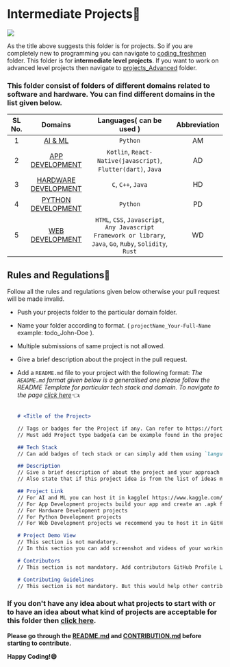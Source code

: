 
# Intermediate Projects🚀

<a href="https://github.com/SpectrumOUTR-B/HacktoberFest-2025/tree/main/projects_Intermediate"><img src="https://img.shields.io/badge/Projects%20-Intermediate-blue.svg"/></a>

As the title above suggests this folder is for projects. So if you are completely new to programming you can navigate to [coding_freshmen](https://github.com/SpectrumOUTR-B/HacktoberFest-2025tree/main/coding_freshmen) folder. This folder is for **intermediate level projects**. If you want to work on advanced level projects then navigate to [projects_Advanced](https://github.com/Spectrum-CETB/Spectober_Fest/tree/main/projects_Advanced) folder.

### **This folder consist of folders of different domains related to software and hardware. You can find different domains in the list given below.**

| SL No.| Domains | Languages( can be used ) | Abbreviation |
| :---------------: | :---------------: | :---------------: | :---------------: |
| 1 | [AI & ML](https://github.com/SpectrumOUTR-B/HacktoberFest-2025/tree/main/projects_Intermediate/AI_ML) | `Python` | AM |
| 2 | [APP DEVELOPMENT](https://github.com/SSpectrumOUTR-B/HacktoberFest-2025/tree/main/projects_Intermediate/APP_DEVELOPMENT) | `Kotlin`, `React-Native(javascript)`, `Flutter(dart)`, `Java` | AD |
| 3 | [HARDWARE DEVELOPMENT](https://github.com/SpectrumOUTR-B/HacktoberFest-2025/tree/main/projects_Intermediate/HARDWARE_DEVELOPMENT) | `C`, `C++`, `Java` | HD |
| 4 | [PYTHON DEVELOPMENT](https://github.com/SpectrumOUTR-B/HacktoberFest-2025/tree/main/projects_Intermediate/`PYTHON`_DEVELOPMENT) | `Python` | PD |
| 5 | [WEB DEVELOPMENT](https://github.com/SpectrumOUTR-B/HacktoberFest-2025/tree/main/projects_Intermediate/WEB_DEVELOPEMENT) | `HTML`, `CSS`, `Javascript`, `Any Javascript Framework or library`, `Java`, `Go`, `Ruby`, `Solidity`, `Rust` | WD |

## Rules and Regulations📃

Follow all the rules and regulations given below otherwise your pull request will be made invalid.

*  Push your projects folder to the particular domain folder.
*  Name your folder according to format. ( `projectName_Your-Full-Name` example: todo_John-Doe ).
*  Multiple submissions of same project is not allowed.
*  Give a brief description about the project in the pull request.
*  Add a `README.md` file to your project with the following format:
   *The `README.md` format given below is a generalised one please follow the README Template for particular tech stack and domain. To navigate to the page [click here](https://github.com/SpectrumOUTR-B/HacktoberFest-2025/issues?q=is%3Aissue+is%3Aopen+label%3A%22readme+template%22)👈.*
   
   ```markdown

   # <Title of the Project>

   // Tags or badges for the Project if any. Can refer to https://forthebadge.com/ for creating a badge.
   // Must add Project type badge(a can be example found in the projects folder README.md file).

   ## Tech Stack
   // Can add badges of tech stack or can simply add them using `language`

   ## Description
   // Give a brief description of about the project and your approach in this section.
   // Also state that if this project idea is from the list of ideas mentioned in the domainProjects.md file.

   ## Project Link
   // For AI and ML you can host it in kaggle( https://www.kaggle.com/ ) and provide the link in this section.
   // For App Development projects build your app and create an .apk file of your application and upload it to a folder in google drive. Folder name must follow the naming format. Provide the link of folder in this section.
   // For Hardware Development projects
   // For Python Development projects
   // For Web Development projects we recommend you to host it in GitHub Pages. But if you are host it in other platforms(like hostinger, netlify, etc) then provide the link in this section.

   # Project Demo View
   // This section is not mandatory.
   // In this section you can add screenshot and videos of your working project.

   # Contributors
   // This section is not mandatory. Add contributors GitHub Profile Link with their full names if this is a group project.

   # Contributing Guidelines
   // This section is not mandatory. But this would help other contributors to make contribution to your project. Different tech stack might different contributing guidelines


   ```

### **If you don't have any idea about what projects to start with or to have an idea about what kind of projects are acceptable for this folder then [click here](https://github.com/SpectrumOUTR-B/HacktoberFest-2025/blob/main/projects_Intermediate/Project_Domain.md).**

**Please go through the [README.md](https://github.com/SpectrumOUTR-B/HacktoberFest-2025/blob/main/README.md) and [CONTRIBUTION.md](https://github.com/Spectrum-CETB/Spectober_Fest/blob/main/CONTRIBUTION.md) before starting to contribute.**

**Happy Coding!😄**
